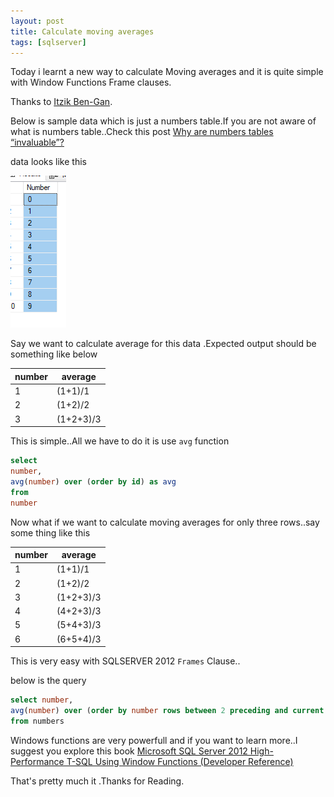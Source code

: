 ```yaml
---
layout: post
title: Calculate moving averages
tags: [sqlserver]
---
```


Today i learnt a new way to calculate Moving averages and it is quite simple with Window Functions Frame clauses.

Thanks to [Itzik Ben-Gan](http://tsql.solidq.com/about/).

Below is sample data which is just a numbers table.If you are not aware of what is numbers table..Check this post 
[Why are numbers tables “invaluable”?](https://dba.stackexchange.com/questions/11506/why-are-numbers-tables-invaluable)

data looks like this

<img  src="/img/numbers.PNG"/>

Say we want to calculate average for this data .Expected output should be something like below


|  number       |  average      |
| ------------- | ------------- |
| 1             | (1+1)/1       |
| 2             | (1+2)/2       |
| 3             | (1+2+3)/3     |

This is simple..All we have to do it is use `avg` function

``` sql
select   
number,  
avg(number) over (order by id) as avg  
from  
number  

``` 

Now what if we want to calculate moving averages for only three rows..say some thing like this

|  number       |  average      |
| ------------- | ------------- |
| 1             | (1+1)/1       |  
| 2             | (1+2)/2       |
| 3             | (1+2+3)/3     |
| 4             | (4+2+3)/3     |
| 5             | (5+4+3)/3     |
| 6             | (6+5+4)/3     |

This is very easy with SQLSERVER 2012 `Frames` Clause..

below is the query

``` sql
select number, 
avg(number) over (order by number rows between 2 preceding and current row ) as avgg
from numbers
``` 

Windows functions are very powerfull and if you want to learn more..I suggest you explore this book
[Microsoft SQL Server 2012 High-Performance T-SQL Using Window Functions (Developer Reference)](https://www.amazon.com/gp/product/0735658366/ref=s9_simh_gw_p14_d2_g14_i1?pf_rd_m=ATVPDKIKX0DER&pf_rd_s=center-2&pf_rd_r=0MJ2QGKQZXR9922BQYMH&pf_rd_t=101&pf_rd_p=470938631&pf_rd_i=507846)

That's pretty much it .Thanks for Reading.
